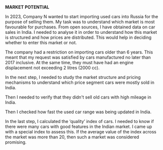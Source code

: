 **MARKET POTENTIAL**

In 2023, Company N wanted to start importing used cars into Russia for the purpose of selling them. My task was to understand which market is most favourable for purchases.
From open sources, I have obtained data on car sales in India. I needed to analyse it in order to understand how this market is structured and how prices are distributed. 
This would help in deciding whether to enter this market or not.

The company had a restriction on importing cars older than 6 years. 
This meant that my request was satisfied by cars manufactured no later than 2017 inclusive. 
At the same time, they must have had an engine displacement not exceeding 2 litres (2000 cc).

In the next step, I needed to study the market structure and pricing mechanisms to understand which price segment cars were mostly sold in India.

Then I needed to verify that they didn't sell old cars with high mileage in India. 

Then I checked how fast the used car range was being updated in India.

In the last step, I calculated the ‘quality’ index of cars. I needed to know if there were many cars with good features in the Indian market.
I came up with a special index to assess this. If the average value of the index across the market was more than 20, then such a market was considered promising.
